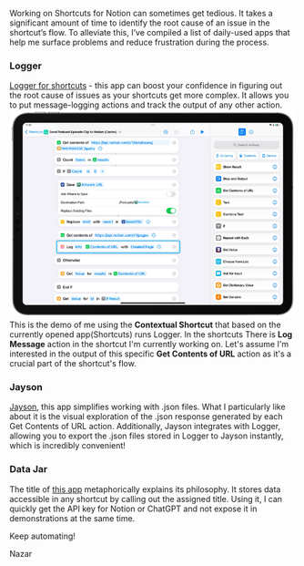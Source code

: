 Working on Shortcuts for Notion can sometimes get tedious. It takes a significant amount of time to identify the root cause of an issue in the shortcut’s flow. To alleviate this, I’ve compiled a list of daily-used apps that help me surface problems and reduce frustration during the process.
### Logger 
[Logger for shortcuts](https://apps.apple.com/ua/app/logger-for-shortcuts/id1611554653) - this app can boost your confidence in figuring out the root cause of issues as your shortcuts get more complex. It allows you to put message-logging actions and track the output of any other action.
![handy-apps-1.PNG](/assets/posts/handy-apps-1.png)
This is the demo of me using the **Contextual Shortcut** that based on the currently opened app(Shortcuts) runs Logger. In the shortcuts There is **Log Message** action in the shortcut I'm currently working on. Let's assume I'm interested in the output of this specific **Get Contents of URL** action as it's a crucial part of the shortcut's flow.
### Jayson
[Jayson](https://apps.apple.com/ua/app/jayson/id1468691718?mt=12), this app simplifies working with .json files. What I particularly like about it is the visual exploration of the .json response generated by each Get Contents of URL action. Additionally, Jayson integrates with Logger, allowing you to export the .json files stored in Logger to Jayson instantly, which is incredibly convenient!
### Data Jar
The title of [this app](https://apps.apple.com/ua/app/data-jar/id1453273600) metaphorically explains its philosophy. It stores data accessible in any shortcut by calling out the assigned title. Using it, I can quickly get the API key for Notion or ChatGPT and not expose it in demonstrations at the same time.


Keep automating! 

Nazar
